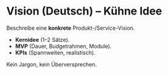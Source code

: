 # Vision (Deutsch) – Kühne Idee
Beschreibe eine **konkrete** Produkt-/Service-Vision.
- **Kernidee** (1–2 Sätze).
- **MVP** (Dauer, Budgetrahmen, Module).
- **KPIs** (Spannweiten, realistisch).

Kein Jargon, kein Überversprechen.
